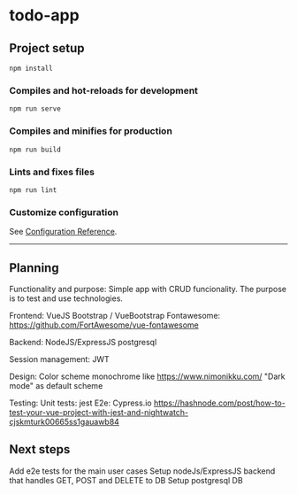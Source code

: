# todo-app

## Project setup
```
npm install
```

### Compiles and hot-reloads for development
```
npm run serve
```

### Compiles and minifies for production
```
npm run build
```

### Lints and fixes files
```
npm run lint
```

### Customize configuration
See [Configuration Reference](https://cli.vuejs.org/config/).


---

## Planning

Functionality and purpose: Simple app with CRUD funcionality. The purpose is to test and use technologies.

Frontend:
VueJS
Bootstrap / VueBootstrap
Fontawesome: https://github.com/FortAwesome/vue-fontawesome

Backend:
NodeJS/ExpressJS
postgresql

Session management:
JWT

Design:
Color scheme monochrome like https://www.nimonikku.com/
"Dark mode" as default scheme

Testing:
Unit tests: jest
E2e: Cypress.io
https://hashnode.com/post/how-to-test-your-vue-project-with-jest-and-nightwatch-cjskmturk00665ss1gauawb84

## Next steps

Add e2e tests for the main user cases
Setup nodeJs/ExpressJS backend that handles GET, POST and DELETE to DB
Setup postgresql DB